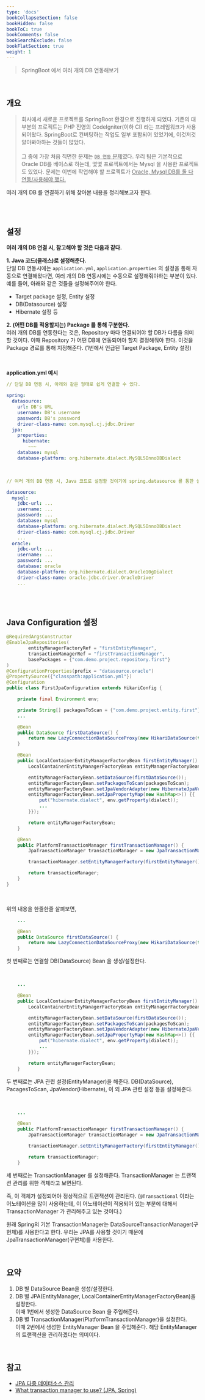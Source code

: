 ```yaml
---
type: 'docs'
bookCollapseSection: false
bookHidden: false
bookToC: true
bookComments: false
bookSearchExclude: false
bookFlatSection: true
weight: 1
---
```


> SpringBoot 에서 여러 개의 DB 연동해보기

<br>

## 개요

> 회사에서 새로운 프로젝트를 SpringBoot 환경으로 진행하게 되었다. 기존의 대부분의 프로젝트는 PHP 진영의 CodeIgniter(이하 CI) 라는 프레임워크가 사용되어왔다. SpringBoot로 컨버팅하는 작업도 일부 포함되어 있었기에, 이것저것 알아봐야하는 것들이 많았다.<br><br>
> 그 중에 가장 처음 직면한 문제는 <u>`DB 연동` 문제</u>였다. 우리 팀은 기본적으로 Oracle DB를 베이스로 하는데, 몇몇 프로젝트에서는 Mysql 을 사용한 프로젝트도 있었다. 문제는 이번에 작업해야 할 프로젝트가 <u>Oracle, Mysql DB를 둘 다 연동/사용해야 했다.</u>

여러 개의 DB 를 연결하기 위해 찾아본 내용을 정리해보고자 한다.

<br><br>

## 설정

**여러 개의 DB 연결 시, 참고해야 할 것은 다음과 같다.**

**1. Java 코드(클래스)로 설정해준다.**<br>
 단일 DB 연동시에는 `application.yml`, `application.properties` 의 설정을 통해 자동으로 연결해왔다면, 여러 개의 DB 연동시에는 수동으로 설정해줘야하는 부분이 있다. 예를 들어, 아래와 같은 것들을 설정해주어야 한다.
 - Target package 설정, Entity 설정
 - DB(Datasource) 설정
 - Hibernate 설정 등

**2. (어떤 DB를 적용할지는) Package 를 통해 구분한다.**<br>
 여러 개의 DB를 연동한다는 것은, Repository 마다 연결되어야 할 DB가 다름을 의미할 것이다. 이때 Repository 가 어떤 DB에 연동되어야 할지 결정해줘야 한다. 이것을 Package 경로를 통해 지정해준다. (1번에서 언급된 Target Package, Entity 설정)

<br>

**application.yml 예시**

```yaml
// 단일 DB 연동 시, 아래와 같은 형태로 쉽게 연결할 수 있다.

spring:
  datasource:
    url: DB's URL
    username: DB's username
    password: DB's password
    driver-class-name: com.mysql.cj.jdbc.Driver
  jpa:
    properties:
      hibernate:
        ~~~
    database: mysql
    database-platform: org.hibernate.dialect.MySQL5InnoDBDialect
```

<br>

```yaml
// 여러 개의 DB 연동 시, Java 코드로 설정할 것이기에 spring.datasource 를 통한 설정/연결을 사용하지 않는다고 보면 된다.

datasource:
  mysql:
    jdbc-url: ...
    username: ...
    password: ...
    database: mysql
    database-platform: org.hibernate.dialect.MySQL5InnoDBDialect
    driver-class-name: com.mysql.cj.jdbc.Driver
    ...
  oracle:
    jdbc-url: ...
    username: ...
    password: ...
    database: oracle
    database-platform: org.hibernate.dialect.Oracle10gDialect
    driver-class-name: oracle.jdbc.driver.OracleDriver
    ...
```

<br><br>

## Java Configuration 설정

```java
@RequiredArgsConstructor
@EnableJpaRepositories(
        entityManagerFactoryRef = "firstEntityManager",
        transactionManagerRef = "firstTransactionManager",
        basePackages = {"com.demo.project.repository.first"}
)
@ConfigurationProperties(prefix = "datasource.oracle")
@PropertySource({"classpath:application.yml"})
@Configuration
public class FirstJpaConfiguration extends HikariConfig {

    private final Environment env;

    private String[] packagesToScan = {"com.demo.project.entity.first"};
    ...

    @Bean
    public DataSource firstDataSource() {
        return new LazyConnectionDataSourceProxy(new HikariDataSource(this));
    }

    @Bean
    public LocalContainerEntityManagerFactoryBean firstEntityManager() {
        LocalContainerEntityManagerFactoryBean entityManagerFactoryBean = new LocalContainerEntityManagerFactoryBean();

        entityManagerFactoryBean.setDataSource(firstDataSource());
        entityManagerFactoryBean.setPackagesToScan(packagesToScan);
        entityManagerFactoryBean.setJpaVendorAdapter(new HibernateJpaVendorAdapter());
        entityManagerFactoryBean.setJpaPropertyMap(new HashMap<>() {{
            put("hibernate.dialect", env.getProperty(dialect));
            ...
        }});

        return entityManagerFactoryBean;
    }

    @Bean
    public PlatformTransactionManager firstTransactionManager() {
        JpaTransactionManager transactionManager = new JpaTransactionManager();

        transactionManager.setEntityManagerFactory(firstEntityManager().getObject());

        return transactionManager;
    }
}
```

<br>

위의 내용을 한줄한줄 살펴보면,

```java
    ...

    @Bean
    public DataSource firstDataSource() {
        return new LazyConnectionDataSourceProxy(new HikariDataSource(this));
    }
```
첫 번째로는 연결할 DB(DataSource) Bean 을 생성/설정한다.

<br>

```java
    ...

    @Bean
    public LocalContainerEntityManagerFactoryBean firstEntityManager() {
        LocalContainerEntityManagerFactoryBean entityManagerFactoryBean = new LocalContainerEntityManagerFactoryBean();

        entityManagerFactoryBean.setDataSource(firstDataSource());
        entityManagerFactoryBean.setPackagesToScan(packagesToScan);
        entityManagerFactoryBean.setJpaVendorAdapter(new HibernateJpaVendorAdapter());
        entityManagerFactoryBean.setJpaPropertyMap(new HashMap<>() {{
            put("hibernate.dialect", env.getProperty(dialect));
            ...
        }});

        return entityManagerFactoryBean;
    }
```

두 번째로는 JPA 관련 설정(EntityManager)을 해준다. DB(DataSource), PacagesToScan, JpaVendor(Hibernate), 이 외 JPA 관련 설정 등을 설정해준다.

<br>

```java
    ...

    @Bean
    public PlatformTransactionManager firstTransactionManager() {
        JpaTransactionManager transactionManager = new JpaTransactionManager();

        transactionManager.setEntityManagerFactory(firstEntityManager().getObject());

        return transactionManager;
    }
```

세 번째로는 TransactionManager 를 설정해준다. TransactionManager 는 트랜잭션 관리를 위한 객체라고 보면된다. 

즉, 이 객체가 설정되어야 정상적으로 트랜잭션이 관리된다. (`@Transactional` 이라는 어노테이션을 많이 사용하는데, 이 어노테이션이 적용되어 있는 부분에 대해서 TransactionManager 가 관리해주고 있는 것이다.)

원래 Spring의 기본 TransactionManager는 DataSourceTransactionManager(구현체)를 사용한다고 한다. 우리는 JPA를 사용할 것이기 때문에 JpaTransactionManager(구현체)를 사용한다.

<br>

## 요약

1. DB 별 DataSource Bean을 생성/설정한다.
2. DB 별 JPA(EntityManager, LocalContainerEntityManagerFactoryBean)을 설정한다.<br>
이때 1번에서 생성한 DataSource Bean 을 주입해준다.
3. DB 별 TransactionManager(PlatformTransactionManager)을 설정한다.<br>
이때 2번에서 생성한 EntityManager Bean 을 주입해준다. 해당 EntityManager의 트랜잭션을 관리하겠다는 의미이다.

<br>

## 참고

- [JPA 다중 데이터소스 관리](https://jogeum.net/2)
- [What transaction manager to use? (JPA, Spring)](https://stackoverflow.com/questions/3880563/what-transaction-manager-to-use-jpa-spring)
